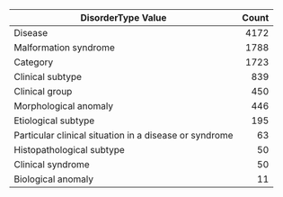 | DisorderType Value | Count |
|---|---:
| Disease | 4172 |
| Malformation syndrome | 1788 |
| Category | 1723 |
| Clinical subtype | 839 |
| Clinical group | 450 |
| Morphological anomaly | 446 |
| Etiological subtype | 195 |
| Particular clinical situation in a disease or syndrome | 63 |
| Histopathological subtype | 50 |
| Clinical syndrome | 50 |
| Biological anomaly | 11 |
